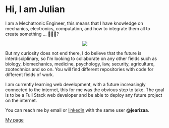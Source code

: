 <h1>Hi, I am Julian</h1>

I am a Mechatronic Engineer, this means that I have knowledge on mechanics, electronics, computation, and how to integrate them all to create something ... 🤖🤖🤖? 

<p style='text-align:center;'><img src='https://www.analyticsindiamag.com/wp-content/uploads/2019/06/tony-stark.gif'></p>

But my curiosity does not end there, I do believe that the future is interdisciplinary, so I'm looking to collaborate on any other fields such as biology, biomechanics, medicine, psychology, law, security, agriculture, zootechnics and so on. You will find different repositories with code for different fields of work.

I am currently learning web development, with a future increasingly connected to the internet, this for me was the obvious step to take. The goal is to be a Full Stack web developer and be able to deploy any future project on the internet.

You can reach me by email or <a href='https://www.linkedin.com/in/jearizaa/'>linkedin</a> with the same user <b>@jearizaa</b>.

<a href='https://jearizaa.github.io/CVWeb/' target='_blank'>My page</a>

<!--
**jearizaa/jearizaa** is a ✨ _special_ ✨ repository because its `README.md` (this file) appears on your GitHub profile.

Here are some ideas to get you started:

- 🔭 I’m currently working on ...
- 🌱 I’m currently learning ...
- 👯 I’m looking to collaborate on ...
- 🤔 I’m looking for help with ...
- 💬 Ask me about ...
- 📫 How to reach me: ...
- 😄 Pronouns: ...
- ⚡ Fun fact: ...
-->
